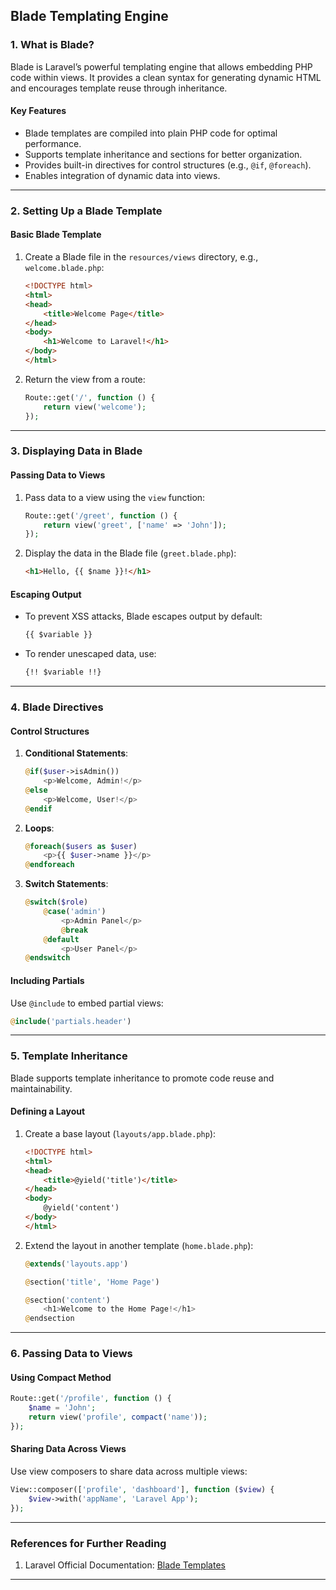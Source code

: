 **Blade Templating Engine**
---

### **1. What is Blade?**
Blade is Laravel’s powerful templating engine that allows embedding PHP code within views. It provides a clean syntax for generating dynamic HTML and encourages template reuse through inheritance.

#### **Key Features**
- Blade templates are compiled into plain PHP code for optimal performance.
- Supports template inheritance and sections for better organization.
- Provides built-in directives for control structures (e.g., `@if`, `@foreach`).
- Enables integration of dynamic data into views.

---

### **2. Setting Up a Blade Template**

#### **Basic Blade Template**
1. Create a Blade file in the `resources/views` directory, e.g., `welcome.blade.php`:
   ```html
   <!DOCTYPE html>
   <html>
   <head>
       <title>Welcome Page</title>
   </head>
   <body>
       <h1>Welcome to Laravel!</h1>
   </body>
   </html>
   ```

2. Return the view from a route:
   ```php
   Route::get('/', function () {
       return view('welcome');
   });
   ```

---

### **3. Displaying Data in Blade**

#### **Passing Data to Views**
1. Pass data to a view using the `view` function:
   ```php
   Route::get('/greet', function () {
       return view('greet', ['name' => 'John']);
   });
   ```

2. Display the data in the Blade file (`greet.blade.php`):
   ```html
   <h1>Hello, {{ $name }}!</h1>
   ```

#### **Escaping Output**
- To prevent XSS attacks, Blade escapes output by default:
  ```html
  {{ $variable }}
  ```
- To render unescaped data, use:
  ```html
  {!! $variable !!}
  ```

---

### **4. Blade Directives**

#### **Control Structures**
1. **Conditional Statements**:
   ```php
   @if($user->isAdmin())
       <p>Welcome, Admin!</p>
   @else
       <p>Welcome, User!</p>
   @endif
   ```

2. **Loops**:
   ```php
   @foreach($users as $user)
       <p>{{ $user->name }}</p>
   @endforeach
   ```

3. **Switch Statements**:
   ```php
   @switch($role)
       @case('admin')
           <p>Admin Panel</p>
           @break
       @default
           <p>User Panel</p>
   @endswitch
   ```

#### **Including Partials**
Use `@include` to embed partial views:
```php
@include('partials.header')
```

---

### **5. Template Inheritance**
Blade supports template inheritance to promote code reuse and maintainability.

#### **Defining a Layout**
1. Create a base layout (`layouts/app.blade.php`):
   ```html
   <!DOCTYPE html>
   <html>
   <head>
       <title>@yield('title')</title>
   </head>
   <body>
       @yield('content')
   </body>
   </html>
   ```

2. Extend the layout in another template (`home.blade.php`):
   ```php
   @extends('layouts.app')

   @section('title', 'Home Page')

   @section('content')
       <h1>Welcome to the Home Page!</h1>
   @endsection
   ```

---

### **6. Passing Data to Views**

#### **Using Compact Method**
```php
Route::get('/profile', function () {
    $name = 'John';
    return view('profile', compact('name'));
});
```

#### **Sharing Data Across Views**
Use view composers to share data across multiple views:
```php
View::composer(['profile', 'dashboard'], function ($view) {
    $view->with('appName', 'Laravel App');
});
```

---

### **References for Further Reading**
1. Laravel Official Documentation: [Blade Templates](https://laravel.com/docs/11.x/blade)
---
